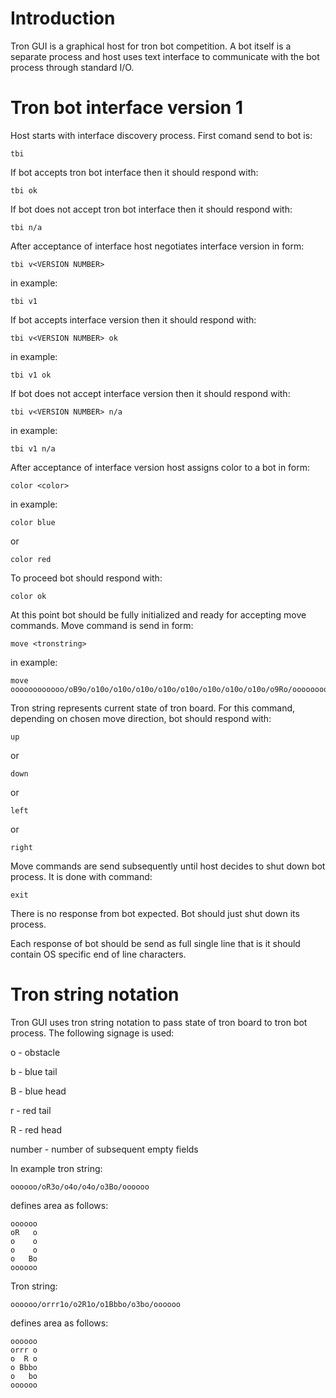 # Introduction
Tron GUI is a graphical host for tron bot competition. A bot itself is a separate process and host uses text interface to communicate with the bot process through standard I/O.

# Tron bot interface version 1
Host starts with interface discovery process. First comand send to bot is:
```
tbi
```
If bot accepts tron bot interface then it should respond with:
```
tbi ok
```
If bot does not accept tron bot interface then it should respond with:
```
tbi n/a
```
After acceptance of interface host negotiates interface version in form:
```
tbi v<VERSION NUMBER>
```
in example:
```
tbi v1
```
If bot accepts interface version then it should respond with:
```
tbi v<VERSION NUMBER> ok
```
in example:
```
tbi v1 ok
```
If bot does not accept interface version then it should respond with:
```
tbi v<VERSION NUMBER> n/a
```
in example:
```
tbi v1 n/a
```
After acceptance of interface version host assigns color to a bot in form:
```
color <color>
```
in example:
```
color blue
```
or
```
color red
```
To proceed bot should respond with:
```
color ok
```
At this point bot should be fully initialized and ready for accepting move commands. Move command is send in form:
```
move <tronstring>
```
in example:
```
move oooooooooooo/oB9o/o10o/o10o/o10o/o10o/o10o/o10o/o10o/o10o/o9Ro/oooooooooooo
```
Tron string represents current state of tron board. For this command, depending on chosen move direction, bot should respond with:
```
up
```
or
```
down
```
or
```
left
```
or
```
right
```
Move commands are send subsequently until host decides to shut down bot process. It is done with command:
```
exit
```
There is no response from bot expected. Bot should just shut down its process.

Each response of bot should be send as full single line that is it should contain OS specific end of line characters.

# Tron string notation
Tron GUI uses tron string notation to pass state of tron board to tron bot process. The following signage is used:

o - obstacle

b - blue tail

B - blue head

r - red tail

R - red head

number - number of subsequent empty fields

In example tron string:
```
oooooo/oR3o/o4o/o4o/o3Bo/oooooo
```
defines area as follows:
```
oooooo
oR   o
o    o
o    o
o   Bo
oooooo
```

Tron string:
```
oooooo/orrr1o/o2R1o/o1Bbbo/o3bo/oooooo
```
defines area as follows:
```
oooooo
orrr o
o  R o
o Bbbo
o   bo
oooooo
```